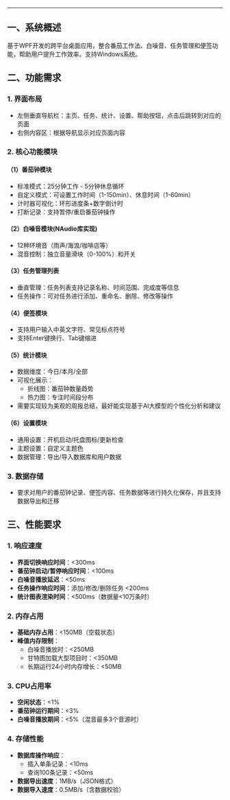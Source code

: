 ___
## 一、系统概述

基于WPF开发的跨平台桌面应用，整合番茄工作法、白噪音、任务管理和便签功能，帮助用户提升工作效率。支持Windows系统。
## 二、功能需求

### 1. 界面布局

- 左侧垂直导航栏：主页、任务、统计、设置、帮助按钮，点击后跳转到对应的页面
- 右侧内容区：根据导航显示对应页面内容

### 2. 核心功能模块

#### （1）番茄钟模块
- 标准模式：25分钟工作 - 5分钟休息循环
- 自定义模式：可设置工作时间（1-150min）、休息时间（1-60min）
- 计时器可视化：环形进度条+数字倒计时
- 打断记录：支持暂停/重启番茄钟操作

#### （2）白噪音模块(NAudio库实现)
- 12种环境音（雨声/海浪/咖啡店等）
- 混音控制：独立音量滑块（0-100%）和开关

#### （3）任务管理列表
- 垂直管理：任务列表支持记录名称、时间范围、完成度等信息
- 任务操作：可对任务进行添加、重命名、删除、修改等操作

#### （4）便签模块
- 支持用户输入中英文字符、常见标点符号
- 支持Enter键换行、Tab键缩进

#### （5）统计模块
- 数据维度：今日/本月/全部
- 可视化展示：
    - 折线图：番茄钟数量趋势
    - 热力图：专注时间段分布
- 需要实现较为美观的周报总结，最好能实现基于AI大模型的个性化分析和建议

#### （6）设置模块
- 通用设置：开机启动/托盘图标/更新检查
- 主题设置：自定义主题色
- 数据管理：导出/导入数据库和用户数据

### 3. 数据存储
- 要求对用户的番茄钟记录、便签内容、任务数据等进行持久化保存，并且支持数据导出和迁移

## 三、性能要求
### 1. 响应速度

- **界面切换响应时间**：<300ms
- **番茄钟启动/暂停响应时间**：<100ms
- **白噪音播放延迟**：<50ms
- **任务操作响应时间**：添加/修改/删除任务 <200ms
- **统计图表渲染时间**：<500ms（数据量<10万条时）

### 2. 内存占用

- **基础内存占用**：<150MB（空载状态）
- **峰值内存限制**：
    - 白噪音播放时：<250MB
    - 甘特图加载大型项目时：<350MB
    - 长期运行24小时内存增长：<50MB

### 3. CPU占用率

- **空闲状态**：<1%
- **番茄钟运行期间**：<3%
- **白噪音播放期间**：<5%（混音最多3个音源时）

### 4. 存储性能

- **数据库操作响应**：
    - 插入单条记录：<10ms
    - 查询100条记录：<50ms
- **数据导出速度**：1MB/s（JSON格式）
- **数据导入速度**：0.5MB/s（含数据校验）






